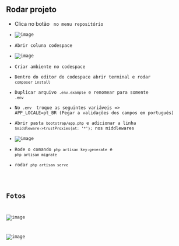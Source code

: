 ## Rodar projeto

- Clica no botão <code> no menu repositório
- ![image](https://github.com/user-attachments/assets/d74a854b-b763-4c68-a229-e6397fbf8b0f)
- Abrir coluna codespace
- ![image](https://github.com/user-attachments/assets/d12b547f-3c24-4bfa-ad0b-83917c14a859)
- Criar ambiente no codespace
- Dentro do editor do codespace abrir terminal e rodar `composer install`
- Duplicar arquivo `.env.example` e renomear para somente `.env`
- No `.env ` troque as seguintes variáveis => APP_LOCALE=pt_BR (Pegar a validações dos campos em português)
- Abrir pasta `bootstrap/app.php` e adicionar a linha `$middleware->trustProxies(at: '*');` nos middlewares
- ![image](https://github.com/user-attachments/assets/7cde1178-3919-4d36-b840-5ba27e7d7c84)
- Rode o comando `php artisan key:generate` e `php artisan migrate` 
- rodar `php artisan serve`

## Fotos 

![image](https://github.com/user-attachments/assets/d8bc16fb-be74-4510-a1c8-a28f678e2d02)

![image](https://github.com/user-attachments/assets/37131fbd-cd92-4647-9166-da909c086aad)

